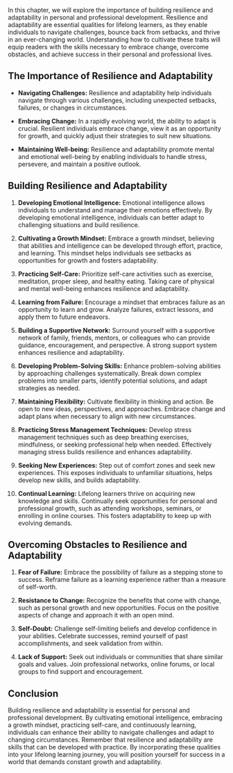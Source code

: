 
In this chapter, we will explore the importance of building resilience and adaptability in personal and professional development. Resilience and adaptability are essential qualities for lifelong learners, as they enable individuals to navigate challenges, bounce back from setbacks, and thrive in an ever-changing world. Understanding how to cultivate these traits will equip readers with the skills necessary to embrace change, overcome obstacles, and achieve success in their personal and professional lives.

The Importance of Resilience and Adaptability
---------------------------------------------

* **Navigating Challenges:** Resilience and adaptability help individuals navigate through various challenges, including unexpected setbacks, failures, or changes in circumstances.

* **Embracing Change:** In a rapidly evolving world, the ability to adapt is crucial. Resilient individuals embrace change, view it as an opportunity for growth, and quickly adjust their strategies to suit new situations.

* **Maintaining Well-being:** Resilience and adaptability promote mental and emotional well-being by enabling individuals to handle stress, persevere, and maintain a positive outlook.

Building Resilience and Adaptability
------------------------------------

1. **Developing Emotional Intelligence:** Emotional intelligence allows individuals to understand and manage their emotions effectively. By developing emotional intelligence, individuals can better adapt to challenging situations and build resilience.

2. **Cultivating a Growth Mindset:** Embrace a growth mindset, believing that abilities and intelligence can be developed through effort, practice, and learning. This mindset helps individuals see setbacks as opportunities for growth and fosters adaptability.

3. **Practicing Self-Care:** Prioritize self-care activities such as exercise, meditation, proper sleep, and healthy eating. Taking care of physical and mental well-being enhances resilience and adaptability.

4. **Learning from Failure:** Encourage a mindset that embraces failure as an opportunity to learn and grow. Analyze failures, extract lessons, and apply them to future endeavors.

5. **Building a Supportive Network:** Surround yourself with a supportive network of family, friends, mentors, or colleagues who can provide guidance, encouragement, and perspective. A strong support system enhances resilience and adaptability.

6. **Developing Problem-Solving Skills:** Enhance problem-solving abilities by approaching challenges systematically. Break down complex problems into smaller parts, identify potential solutions, and adapt strategies as needed.

7. **Maintaining Flexibility:** Cultivate flexibility in thinking and action. Be open to new ideas, perspectives, and approaches. Embrace change and adapt plans when necessary to align with new circumstances.

8. **Practicing Stress Management Techniques:** Develop stress management techniques such as deep breathing exercises, mindfulness, or seeking professional help when needed. Effectively managing stress builds resilience and enhances adaptability.

9. **Seeking New Experiences:** Step out of comfort zones and seek new experiences. This exposes individuals to unfamiliar situations, helps develop new skills, and builds adaptability.

10. **Continual Learning:** Lifelong learners thrive on acquiring new knowledge and skills. Continually seek opportunities for personal and professional growth, such as attending workshops, seminars, or enrolling in online courses. This fosters adaptability to keep up with evolving demands.

Overcoming Obstacles to Resilience and Adaptability
---------------------------------------------------

1. **Fear of Failure:** Embrace the possibility of failure as a stepping stone to success. Reframe failure as a learning experience rather than a measure of self-worth.

2. **Resistance to Change:** Recognize the benefits that come with change, such as personal growth and new opportunities. Focus on the positive aspects of change and approach it with an open mind.

3. **Self-Doubt:** Challenge self-limiting beliefs and develop confidence in your abilities. Celebrate successes, remind yourself of past accomplishments, and seek validation from within.

4. **Lack of Support:** Seek out individuals or communities that share similar goals and values. Join professional networks, online forums, or local groups to find support and encouragement.

Conclusion
----------

Building resilience and adaptability is essential for personal and professional development. By cultivating emotional intelligence, embracing a growth mindset, practicing self-care, and continuously learning, individuals can enhance their ability to navigate challenges and adapt to changing circumstances. Remember that resilience and adaptability are skills that can be developed with practice. By incorporating these qualities into your lifelong learning journey, you will position yourself for success in a world that demands constant growth and adaptability.
